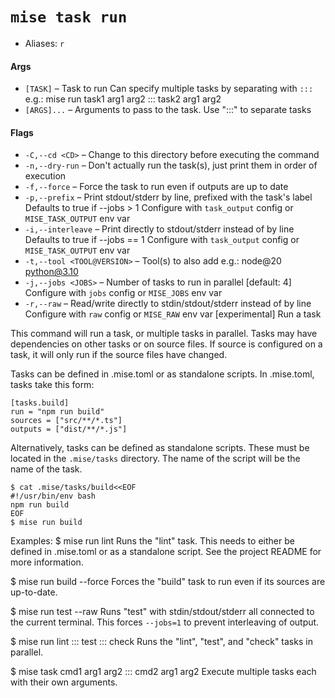 # `mise task run`
* Aliases: `r`
#### Args

* `[TASK]` – Task to run
Can specify multiple tasks by separating with `:::`
e.g.: mise run task1 arg1 arg2 ::: task2 arg1 arg2
* `[ARGS]...` – Arguments to pass to the task. Use ":::" to separate tasks

#### Flags

* `-C,--cd <CD>` – Change to this directory before executing the command
* `-n,--dry-run` – Don't actually run the task(s), just print them in order of execution
* `-f,--force` – Force the task to run even if outputs are up to date
* `-p,--prefix` – Print stdout/stderr by line, prefixed with the task's label
Defaults to true if --jobs > 1
Configure with `task_output` config or `MISE_TASK_OUTPUT` env var
* `-i,--interleave` – Print directly to stdout/stderr instead of by line
Defaults to true if --jobs == 1
Configure with `task_output` config or `MISE_TASK_OUTPUT` env var
* `-t,--tool <TOOL@VERSION>` – Tool(s) to also add e.g.: node@20 python@3.10
* `-j,--jobs <JOBS>` – Number of tasks to run in parallel
[default: 4]
Configure with `jobs` config or `MISE_JOBS` env var
* `-r,--raw` – Read/write directly to stdin/stdout/stderr instead of by line
Configure with `raw` config or `MISE_RAW` env var
[experimental] Run a task

This command will run a task, or multiple tasks in parallel.
Tasks may have dependencies on other tasks or on source files.
If source is configured on a task, it will only run if the source
files have changed.

Tasks can be defined in .mise.toml or as standalone scripts.
In .mise.toml, tasks take this form:

    [tasks.build]
    run = "npm run build"
    sources = ["src/**/*.ts"]
    outputs = ["dist/**/*.js"]

Alternatively, tasks can be defined as standalone scripts.
These must be located in the `.mise/tasks` directory.
The name of the script will be the name of the task.

    $ cat .mise/tasks/build<<EOF
    #!/usr/bin/env bash
    npm run build
    EOF
    $ mise run build
Examples:
  $ mise run lint
  Runs the "lint" task. This needs to either be defined in .mise.toml
  or as a standalone script. See the project README for more information.

  $ mise run build --force
  Forces the "build" task to run even if its sources are up-to-date.

  $ mise run test --raw
  Runs "test" with stdin/stdout/stderr all connected to the current terminal.
  This forces `--jobs=1` to prevent interleaving of output.

  $ mise run lint ::: test ::: check
  Runs the "lint", "test", and "check" tasks in parallel.

  $ mise task cmd1 arg1 arg2 ::: cmd2 arg1 arg2
  Execute multiple tasks each with their own arguments.
